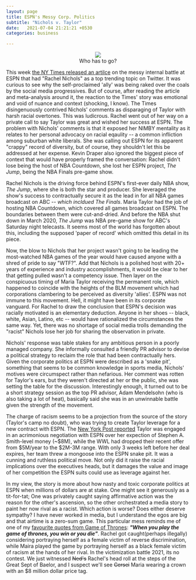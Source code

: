 ```yaml
---
layout: page
title: ESPN's Messy Corp. Politics
subtitle: "Nichols v. Taylor"
date:   2021-07-04 21:21:21 +0530
categories: business

---
```

<center><img src="https://www.thewrap.com/wp-content/uploads/2021/07/Rachel-Nichols-Maria-Taylor-ESPN.jpg" ></center>
<center>Who has to go?</center>

This week [the NY Times released an artilce](https://www.nytimes.com/2021/07/04/sports/basketball/espn-rachel-nichols-maria-taylor.html) on the messy internal battle at ESPN that had "Rachel Nichols" as a top trending topic on Twitter. It was curious to see why the self-proclaimed 'ally' was being raked over the coals by the social media progressives. But of course, after reading the article and meta-analysis around it, the reaction to the Times' story was emotional and void of nuance and context (shocking, I know). The Times disingenuously contrived Nichols' comments as disparaging of Taylor with harsh racial overtones. This was ludicrous. Rachel went out of her way on a private call to say Taylor was great and wished her success at ESPN. The problem with Nichols' comments is that it exposed her NIMBY mentality as it relates to her personal advocacy on racial eqaulity -- a common infliction among suburban white liberals. She was calling out ESPN for its apparent "crappy" record of diversity, but of course, they shouldn't let this be addressed at her expense.
Kevin Draper also ignored the biggest piece of context that would have properly framed the conversation: Rachel didn't lose being the host of NBA Countdown, she lost her ESPN project, *The Jump*, being the NBA Finals pre-game show.

Rachel Nichols is the driving force behind ESPN's first-ever daily NBA show, *The Jump*, where she is both the star and producer. She leveraged the show's success to contractually secure it as the lead in for all NBA games broadcast on ABC -- *which incldued The Finals*. Maria Taylor had the job of hosting NBA Countdown, which covered all games broadcast on ESPN. The boundaries between them were cut-and-dried. And before the NBA shut down in March 2020, *The Jump* was NBA pre-game show for ABC's Saturday night telecasts. It seems most of the world has forgotten about this, including the supposed 'paper of record' which omitted this detail in its piece.

Now, the blow to Nichols that her project wasn't going to be leading the most-watched NBA games of the year would have caused anyone with a shred of pride to say "WTF?". Add that Nichols is a polished host with 20+ years of experience and industry accomplishments, it would be clear to her that getting pulled wasn't a competency issue. Then layer on the conspicuous timing of Maria Taylor receiving the permanent role, which happened to coincide with the heights of the BLM movement which had corporations clambering to be perceived as diversity 'allies'. ESPN was not immune to this movement. Hell, it might have been in its corporate vanguard. For Rachel to draw the conclusion that ESPN's decision was racially motivated is an elementary deduction. Anyone in her shoes -- black, white, Asian, Latino, etc -- would have rationalized the circumstances the same way. Yet, there was no shortage of social media trolls demanding the "racist" Nichols lose her job for sharing the observation in private.

Nichols' response was table stakes for any ambitious person in a poorly managed company. She informally consulted a friendly PR advisor to devise a political strategy to reclaim the role that had been contractually hers. Given the corporate politics at ESPN were described as a 'snake pit', something that seems to be common knowledge in sports media, Nichols' motives were circumspect rather than nefarious. Her comment was rotten for Taylor's ears, but they weren't directed at her or the public, she was setting the table for the discussion. Interestingly enough, it turned out to be a short strategy session as the top PR advisor, Adam Mendelsohn (who is also taking a lot of heat), basically said she was in an unwinnable battle given the strength of the movement.


The charge of racism seems to be a projection from the source of the story (Taylor's camp no doubt), who was trying to create Taylor leverage for a new contract with ESPN. 
The [New York Post reported](https://nypost.com/2021/06/30/maria-taylor-espn-face-divorce-after-near-5-million-offer/) Taylor was engaged in an acrimonious negotiation with ESPN over her expection of Stephen A. Smith-level money (~$8M), 
while the WWL had dropped their recent offer from $5M/year to the $2M-3M range. With only 3 weeks left before her deal expires, her team threw a mongoose into the ESPN snake pit. It was a cunning and ruthless political move. Not only did it raise the racial implications over the executives heads, but it damages
the value and image of her competition the ESPN suits could use as leverage against her. 

In my view, the story is more about how nasty and toxic corporate politics at ESPN when millions of dollars are at stake. One might see it generously as a tit-for-tat; One was privately caught saying affirmative action was the reason for the other's ascension,
so the other orchestrated a media story to paint her now rival as a racist. Which action is worse?  Does either deserve sympathy? I have never worked in media, but I understand the egos are big and that airtime is a zero-sum game. This particular mess reminds me of one of my [favourite quotes from Game of Thrones](https://www.youtube.com/watch?v=FOvKSrwSl00): **_"When you play the game of thrones, you win or you die"_**. Rachel got caught(perhaps illegally) considering portraying herself as a female victim of reverse discrimination, while Maira played the game by portraying herself as a black female victim of racism at the hands of her rival. In the victimization battle 2021, its no contest. We just witnessed ~~Ned's~~ Rachel's head roll at the steps of the Great Sept of Baelor, and I suspect we'll see ~~Cersei~~ Maria wearing a crown with an $8 million dollar price tag. 
